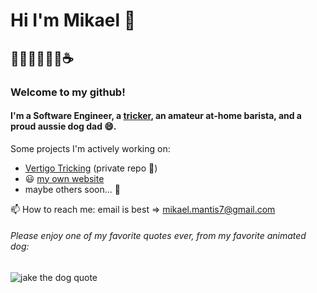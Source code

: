 # Hi I'm Mikael 👋
## 👨🏽‍💻🤸🏽‍♂️☕️
### Welcome to my github! 
#### I'm a Software Engineer, a [tricker](https://www.youtube.com/c/MikaelMantis), an amateur at-home barista, and a proud aussie dog dad 😄. 

Some projects I'm actively working on:
- [Vertigo Tricking](https://vertigotricking.com) (private repo 😬)
- 😃 [my own website](https://mikaelmantis.com)
- maybe others soon... 👀

📫 How to reach me: email is best => mikael.mantis7@gmail.com


###### Please enjoy one of my favorite quotes ever, from my favorite animated dog:
![jake the dog quote](https://i.kym-cdn.com/photos/images/newsfeed/001/141/641/6dc.gif)
<!--
**mantism/mantism** is a ✨ _special_ ✨ repository because its `README.md` (this file) appears on your GitHub profile.

Here are some ideas to get you started:

- 🔭 I’m currently working on ...
- 🌱 I’m currently learning ...
- 👯 I’m looking to collaborate on ...
- 🤔 I’m looking for help with ...
- 💬 Ask me about ...
- 📫 How to reach me: ...
- 😄 Pronouns: ...
- ⚡ Fun fact: ...
-->
